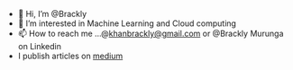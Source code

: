 - 👋 Hi, I’m @Brackly
- 👀 I’m interested in Machine Learning and Cloud computing
- 📫 How to reach me ...@khanbrackly@gmail.com or @Brackly Murunga on Linkedin
- I publish articles on [medium](https://medium.com/@brackly)

<!---
Brackly/Brackly is a ✨ special ✨ repository because its `README.md` (this file) appears on your GitHub profile.
You can click the Preview link to take a look at your changes.
--->
